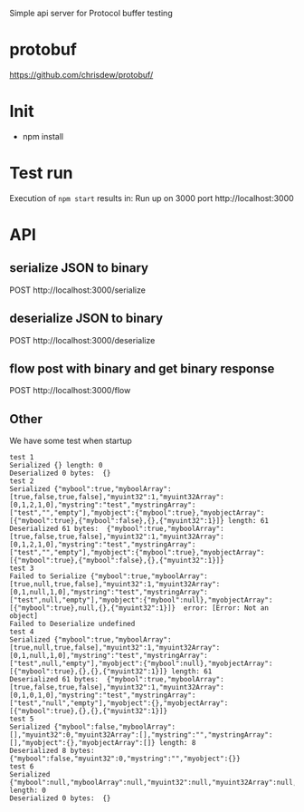 Simple api server for Protocol buffer testing

# protobuf
https://github.com/chrisdew/protobuf/

# Init
* npm install

# Test run
Execution of ```npm start``` results in:
Run up on 3000 port
http://localhost:3000

# API
## serialize JSON to  binary
POST http://localhost:3000/serialize

## deserialize JSON to  binary
POST http://localhost:3000/deserialize

## flow post with binary and get binary response
POST http://localhost:3000/flow

## Other
We have some test when startup
```
test 1
Serialized {} length: 0
Deserialized 0 bytes:  {}
test 2
Serialized {"mybool":true,"myboolArray":[true,false,true,false],"myuint32":1,"myuint32Array":[0,1,2,1,0],"mystring":"test","mystringArray":["test","","empty"],"myobject":{"mybool":true},"myobjectArray":[{"mybool":true},{"mybool":false},{},{"myuint32":1}]} length: 61
Deserialized 61 bytes:  {"mybool":true,"myboolArray":[true,false,true,false],"myuint32":1,"myuint32Array":[0,1,2,1,0],"mystring":"test","mystringArray":["test","","empty"],"myobject":{"mybool":true},"myobjectArray":[{"mybool":true},{"mybool":false},{},{"myuint32":1}]}
test 3
Failed to Serialize {"mybool":true,"myboolArray":[true,null,true,false],"myuint32":1,"myuint32Array":[0,1,null,1,0],"mystring":"test","mystringArray":["test",null,"empty"],"myobject":{"mybool":null},"myobjectArray":[{"mybool":true},null,{},{"myuint32":1}]}  error: [Error: Not an object]
Failed to Deserialize undefined
test 4
Serialized {"mybool":true,"myboolArray":[true,null,true,false],"myuint32":1,"myuint32Array":[0,1,null,1,0],"mystring":"test","mystringArray":["test",null,"empty"],"myobject":{"mybool":null},"myobjectArray":[{"mybool":true},{},{},{"myuint32":1}]} length: 61
Deserialized 61 bytes:  {"mybool":true,"myboolArray":[true,false,true,false],"myuint32":1,"myuint32Array":[0,1,0,1,0],"mystring":"test","mystringArray":["test","null","empty"],"myobject":{},"myobjectArray":[{"mybool":true},{},{},{"myuint32":1}]}
test 5
Serialized {"mybool":false,"myboolArray":[],"myuint32":0,"myuint32Array":[],"mystring":"","mystringArray":[],"myobject":{},"myobjectArray":[]} length: 8
Deserialized 8 bytes:  {"mybool":false,"myuint32":0,"mystring":"","myobject":{}}
test 6
Serialized {"mybool":null,"myboolArray":null,"myuint32":null,"myuint32Array":null,"mystring":null,"mystringArray":null,"myobject":null,"myobjectArray":null} length: 0
Deserialized 0 bytes:  {}
```
